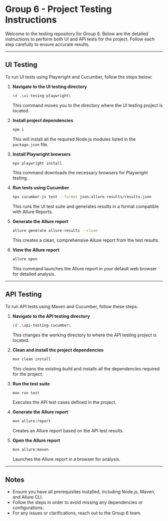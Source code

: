 # Group 6 - Project Testing Instructions

Welcome to the testing repository for Group 6. Below are the detailed instructions to perform both UI and API tests for the project. Follow each step carefully to ensure accurate results.

---

## UI Testing

To run UI tests using Playwright and Cucumber, follow the steps below:

1. **Navigate to the UI testing directory**
   ```bash
   cd .\ui-tesing-playwright\
   ```
   This command moves you to the directory where the UI testing project is located.

2. **Install project dependencies**
   ```bash
   npm i
   ```
   This will install all the required Node.js modules listed in the `package.json` file.

3. **Install Playwright browsers**
   ```bash
   npx playwright install
   ```
   This command downloads the necessary browsers for Playwright testing.

4. **Run tests using Cucumber**
   ```bash
   npx cucumber-js test --format json:allure-results/results.json
   ```
   This runs the UI test suite and generates results in a format compatible with Allure Reports.

5. **Generate the Allure report**
   ```bash
   allure generate allure-results --clean
   ```
   This creates a clean, comprehensive Allure report from the test results.

6. **View the Allure report**
   ```bash
   allure open
   ```
   This command launches the Allure report in your default web browser for detailed analysis.

---

## API Testing

To run API tests using Maven and Cucumber, follow these steps:

1. **Navigate to the API testing directory**
   ```bash
   cd .\api-testing-cucumber\
   ```
   This changes the working directory to where the API testing project is located.

2. **Clean and install the project dependencies**
   ```bash
   mvn clean install
   ```
   This cleans the existing build and installs all the dependencies required for the project.

3. **Run the test suite**
   ```bash
   mvn run test
   ```
   Executes the API test cases defined in the project.

4. **Generate the Allure report**
   ```bash
   mvn allure:report
   ```
   Creates an Allure report based on the API test results.

5. **Open the Allure report**
   ```bash
   mvn allure:maven
   ```
   Launches the Allure report in a browser for analysis.

---

## Notes
- Ensure you have all prerequisites installed, including Node.js, Maven, and Allure CLI.
- Follow the steps in order to avoid missing any dependencies or configurations.
- For any issues or clarifications, reach out to the Group 6 team.
